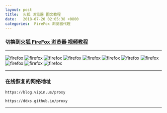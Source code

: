 ```yaml
---
layout: post
title:  火狐 浏览器 图文教程
date:   2018-07-20 02:05:38 +0800
categories:  FireFox 浏览器代理
---
```


### 切换到[火狐 FireFox 浏览器 **视频教程**](/2018/07/firefox/ "FireFox")

****

![firefox](/assets/images/firefox/firefox1.png "FireFox")
![firefox](/assets/images/firefox/firefox2.png "FireFox")
![firefox](/assets/images/firefox/firefox3.png "FireFox")
![firefox](/assets/images/firefox/firefox4.png "FireFox")
![firefox](/assets/images/firefox/firefox5.png "FireFox")
![firefox](/assets/images/firefox/firefox6.png "FireFox")
![firefox](/assets/images/firefox/firefox7.png "FireFox")
![firefox](/assets/images/firefox/firefox8.png "FireFox")
![firefox](/assets/images/firefox/firefox9.png "FireFox")
![firefox](/assets/images/firefox/firefox10.png "FireFox")
![firefox](/assets/images/firefox/firefox11.png "FireFox")

****

### 在线恢复的网络地址

```
https://blog.vipin.us/proxy
```
```
https://ddxs.github.io/proxy
```
****
